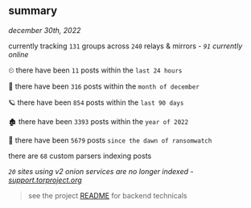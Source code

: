 
## summary
_december 30th, 2022_

currently tracking `131` groups across `240` relays & mirrors - _`91` currently online_

⏲ there have been `11` posts within the `last 24 hours`

🦈 there have been `316` posts within the `month of december`

🪐 there have been `854` posts within the `last 90 days`

🏚 there have been `3393` posts within the `year of 2022`

🦕 there have been `5679` posts `since the dawn of ransomwatch`

there are `68` custom parsers indexing posts

_`20` sites using v2 onion services are no longer indexed - [support.torproject.org](https://support.torproject.org/onionservices/v2-deprecation/)_

> see the project [README](https://github.com/joshhighet/ransomwatch#ransomwatch--) for backend technicals
